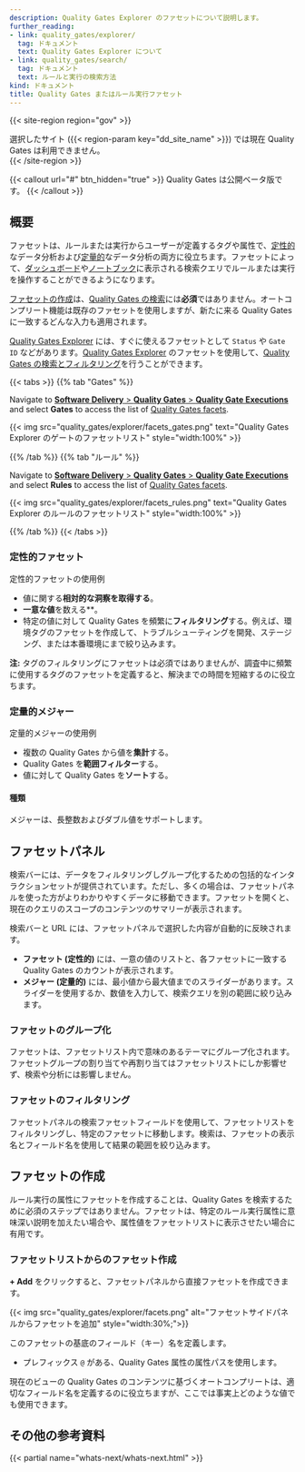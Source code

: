 ```yaml
---
description: Quality Gates Explorer のファセットについて説明します。
further_reading:
- link: quality_gates/explorer/
  tag: ドキュメント
  text: Quality Gates Explorer について
- link: quality_gates/search/
  tag: ドキュメント
  text: ルールと実行の検索方法
kind: ドキュメント
title: Quality Gates またはルール実行ファセット
---
```


{{< site-region region="gov" >}}
<div class="alert alert-warning">選択したサイト ({{< region-param key="dd_site_name" >}}) では現在 Quality Gates は利用できません。</div>
{{< /site-region >}}

{{< callout url="#" btn_hidden="true" >}}
Quality Gates は公開ベータ版です。
{{< /callout >}}

## 概要

ファセットは、ルールまたは実行からユーザーが定義するタグや属性で、[定性的](#qualitative-facets)なデータ分析および[定量的](#quantitative-measures)なデータ分析の両方に役立ちます。ファセットによって、[ダッシュボード][2]や[ノートブック][3]に表示される検索クエリでルールまたは実行を操作することができるようになります。

[ファセットの作成](#creating-facets)は、[Quality Gates の検索][5]には**必須**ではありません。オートコンプリート機能は既存のファセットを使用しますが、新たに来る Quality Gates に一致するどんな入力も適用されます。

[Quality Gates Explorer][4] には、すぐに使えるファセットとして `Status` や `Gate ID` などがあります。[Quality Gates Explorer][5] のファセットを使用して、[Quality Gates の検索とフィルタリング][5]を行うことができます。

{{< tabs >}}
{{% tab "Gates" %}}

Navigate to [**Software Delivery** > **Quality Gates** > **Quality Gate Executions**][101] and select **Gates** to access the list of [Quality Gates facets][102].

{{< img src="quality_gates/explorer/facets_gates.png" text="Quality Gates Explorer のゲートのファセットリスト" style="width:100%" >}}

[101]: https://app.datadoghq.com/ci/quality-gates/executions
[102]: /ja/quality_gates/explorer/?tab=gates

{{% /tab %}}
{{% tab "ルール" %}}

Navigate to [**Software Delivery** > **Quality Gates** > **Quality Gate Executions**][101] and select **Rules** to access the list of [Quality Gates facets][102].

{{< img src="quality_gates/explorer/facets_rules.png" text="Quality Gates Explorer のルールのファセットリスト" style="width:100%" >}}

[101]: https://app.datadoghq.com/ci/quality-gates/executions
[102]: /ja/quality_gates/explorer/?tab=rules

{{% /tab %}}
{{< /tabs >}}

### 定性的ファセット

定性的ファセットの使用例

- 値に関する**相対的な洞察を取得する**。
- **一意な値**を数える**。
- 特定の値に対して Quality Gates を頻繁に**フィルタリング**する。例えば、環境タグのファセットを作成して、トラブルシューティングを開発、ステージング、または本番環境にまで絞り込みます。<br>

**注:** タグのフィルタリングにファセットは必須ではありませんが、調査中に頻繁に使用するタグのファセットを定義すると、解決までの時間を短縮するのに役立ちます。

### 定量的メジャー

定量的メジャーの使用例

- 複数の Quality Gates から値を**集計**する。
- Quality Gates を**範囲フィルター**する。
- 値に対して Quality Gates を**ソート**する。

#### 種類

メジャーは、長整数およびダブル値をサポートします。


## ファセットパネル

検索バーには、データをフィルタリングしグループ化するための包括的なインタラクションセットが提供されています。ただし、多くの場合は、ファセットパネルを使った方がよりわかりやすくデータに移動できます。ファセットを開くと、現在のクエリのスコープのコンテンツのサマリーが表示されます。

検索バーと URL には、ファセットパネルで選択した内容が自動的に反映されます。

- **ファセット (定性的)** には、一意の値のリストと、各ファセットに一致する Quality Gates のカウントが表示されます。
- **メジャー (定量的)** には、最小値から最大値までのスライダーがあります。スライダーを使用するか、数値を入力して、検索クエリを別の範囲に絞り込みます。

### ファセットのグループ化

ファセットは、ファセットリスト内で意味のあるテーマにグループ化されます。ファセットグループの割り当てや再割り当てはファセットリストにしか影響せず、検索や分析には影響しません。

### ファセットのフィルタリング

ファセットパネルの検索ファセットフィールドを使用して、ファセットリストをフィルタリングし、特定のファセットに移動します。検索は、ファセットの表示名とフィールド名を使用して結果の範囲を絞り込みます。

## ファセットの作成

ルール実行の属性にファセットを作成することは、Quality Gates を検索するために必須のステップではありません。ファセットは、特定のルール実行属性に意味深い説明を加えたい場合や、属性値をファセットリストに表示させたい場合に有用です。

### ファセットリストからのファセット作成

**+ Add** をクリックすると、ファセットパネルから直接ファセットを作成できます。

{{< img src="quality_gates/explorer/facets.png" alt="ファセットサイドパネルからファセットを追加" style="width:30%;">}}

このファセットの基底のフィールド（キー）名を定義します。

- プレフィックス `@` がある、Quality Gates 属性の属性パスを使用します。

現在のビューの Quality Gates のコンテンツに基づくオートコンプリートは、適切なフィールド名を定義するのに役立ちますが、ここでは事実上どのような値でも使用できます。

## その他の参考資料

{{< partial name="whats-next/whats-next.html" >}}

[1]: /ja/monitors/types/ci
[2]: /ja/dashboards/
[3]: /ja/notebooks/
[4]: /ja/quality_gates/explorer
[5]: /ja/quality_gates/search
[6]: /ja/quality_gates/explorer/search_syntax/